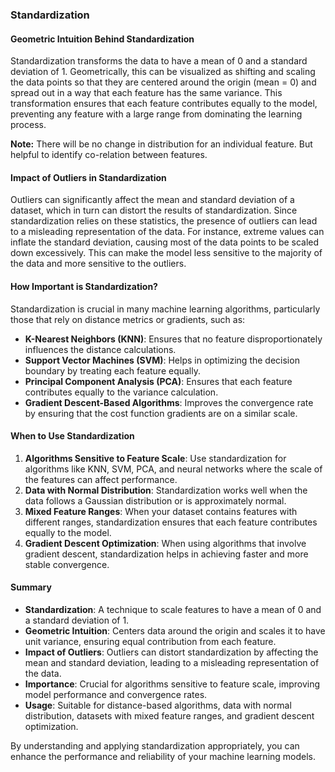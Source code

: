 ### Standardization

#### Geometric Intuition Behind Standardization
Standardization transforms the data to have a mean of 0 and a standard deviation of 1. Geometrically, this can be visualized as shifting and scaling the data points so that they are centered around the origin (mean = 0) and spread out in a way that each feature has the same variance. This transformation ensures that each feature contributes equally to the model, preventing any feature with a large range from dominating the learning process.  

**Note:** There will be no change in distribution for an individual feature. But helpful to identify co-relation between features.

#### Impact of Outliers in Standardization
Outliers can significantly affect the mean and standard deviation of a dataset, which in turn can distort the results of standardization. Since standardization relies on these statistics, the presence of outliers can lead to a misleading representation of the data. For instance, extreme values can inflate the standard deviation, causing most of the data points to be scaled down excessively. This can make the model less sensitive to the majority of the data and more sensitive to the outliers.

#### How Important is Standardization?
Standardization is crucial in many machine learning algorithms, particularly those that rely on distance metrics or gradients, such as:
- **K-Nearest Neighbors (KNN)**: Ensures that no feature disproportionately influences the distance calculations.
- **Support Vector Machines (SVM)**: Helps in optimizing the decision boundary by treating each feature equally.
- **Principal Component Analysis (PCA)**: Ensures that each feature contributes equally to the variance calculation.
- **Gradient Descent-Based Algorithms**: Improves the convergence rate by ensuring that the cost function gradients are on a similar scale.

#### When to Use Standardization
1. **Algorithms Sensitive to Feature Scale**: Use standardization for algorithms like KNN, SVM, PCA, and neural networks where the scale of the features can affect performance.
2. **Data with Normal Distribution**: Standardization works well when the data follows a Gaussian distribution or is approximately normal.
3. **Mixed Feature Ranges**: When your dataset contains features with different ranges, standardization ensures that each feature contributes equally to the model.
4. **Gradient Descent Optimization**: When using algorithms that involve gradient descent, standardization helps in achieving faster and more stable convergence.

#### Summary
- **Standardization**: A technique to scale features to have a mean of 0 and a standard deviation of 1.
- **Geometric Intuition**: Centers data around the origin and scales it to have unit variance, ensuring equal contribution from each feature.
- **Impact of Outliers**: Outliers can distort standardization by affecting the mean and standard deviation, leading to a misleading representation of the data.
- **Importance**: Crucial for algorithms sensitive to feature scale, improving model performance and convergence rates.
- **Usage**: Suitable for distance-based algorithms, data with normal distribution, datasets with mixed feature ranges, and gradient descent optimization.

By understanding and applying standardization appropriately, you can enhance the performance and reliability of your machine learning models.